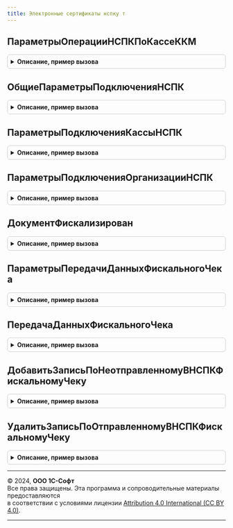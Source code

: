 ```yaml
---
title: Электронные сертификаты нспку т
---
```



## ПараметрыОперацииНСПКПоКассеККМ
<details style="margin: 1em 0; padding: 0.5em; border: 1px solid #ccc; border-radius: 6px;">

<summary style="font-weight: bold; cursor: pointer;">Описание, пример вызова</summary>

```bsl

// Возвращает параметры операции НСПК по кассе.
//
// Параметры:
//  КассаККМ - СправочникСсылка.КассыККМ - Касса ККМ, для которой необходимо получить параметры операции
//  ИдентификаторКорзины - Строка - идентификатор корзины для операции возврата
//  ИдентификаторЗапроса - Строка - идентификатор запроса операции
//
// Возвращаемое значение:
//  См. ЭлектронныеСертификатыНСПККлиентСервер.ПараметрыОперацииНСПК
Функция ПараметрыОперацииНСПКПоКассеККМ(КассаККМ, ИдентификаторКорзины = "", ИдентификаторЗапроса = "0") Экспорт
```

Пример вызова
```bsl
Результат = ЭлектронныеСертификатыНСПКУТ.ПараметрыОперацииНСПКПоКассеККМ(КассаККМ, ИдентификаторКорзины, ИдентификаторЗапроса);
```
</details>

## ОбщиеПараметрыПодключенияНСПК
<details style="margin: 1em 0; padding: 0.5em; border: 1px solid #ccc; border-radius: 6px;">

<summary style="font-weight: bold; cursor: pointer;">Описание, пример вызова</summary>

```bsl

// Возвращает общие параметры подключения к сервису НСПК.
//
// Возвращаемое значение:
//  см. РозничныеПродажиКлиентСерверЛокализация.ПараметрыПодключенияНСПК
//
Функция ОбщиеПараметрыПодключенияНСПК() Экспорт
```

Пример вызова
```bsl
Результат = ЭлектронныеСертификатыНСПКУТ.ОбщиеПараметрыПодключенияНСПК() 
```
</details>

## ПараметрыПодключенияКассыНСПК
<details style="margin: 1em 0; padding: 0.5em; border: 1px solid #ccc; border-radius: 6px;">

<summary style="font-weight: bold; cursor: pointer;">Описание, пример вызова</summary>

```bsl

// Возвращает параметры подключения кассы к сервису НСПК.
//
// Параметры:
//  КассаККМ - СправочникСсылка.КассыККМ - Касса ККМ, для которой необходимо получить параметры подключения.
//
// Возвращаемое значение:
//  Структура - содержит значения по оборудованию в НСПК:
//  * ИдентификаторНСПК - Строка - Идентификатор НСПК
//  * КлючКассыНСПК - Строка - Ключ кассы в НСПК
//  * ПротоколОбменаНСПК - ПеречислениеСсылка.ПротоколОбменаФЭСНСПК
//
Функция ПараметрыПодключенияКассыНСПК(КассаККМ) Экспорт
```

Пример вызова
```bsl
Результат = ЭлектронныеСертификатыНСПКУТ.ПараметрыПодключенияКассыНСПК(КассаККМ) 
```
</details>

## ПараметрыПодключенияОрганизацииНСПК
<details style="margin: 1em 0; padding: 0.5em; border: 1px solid #ccc; border-radius: 6px;">

<summary style="font-weight: bold; cursor: pointer;">Описание, пример вызова</summary>

```bsl

// Возвращает параметры подключения организации к сервису НСПК.
//
// Параметры:
//  Организация - СправочникСсылка.Организации - Организация, для которой необходимо получить параметры подключения.
//
// Возвращаемое значение:
//  Структура - содержит значения ключа организации в НСПК:
//  * КлючОрганизацииНСПК - Строка - Ключ организации в НСПК
//
Функция ПараметрыПодключенияОрганизацииНСПК(Организация) Экспорт
```

Пример вызова
```bsl
Результат = ЭлектронныеСертификатыНСПКУТ.ПараметрыПодключенияОрганизацииНСПК(Организация) 
```
</details>

## ДокументФискализирован
<details style="margin: 1em 0; padding: 0.5em; border: 1px solid #ccc; border-radius: 6px;">

<summary style="font-weight: bold; cursor: pointer;">Описание, пример вызова</summary>

```bsl

// Возвращает результат проверки фискализации документа
//
// Параметры:
//  ЧекККМ - ДокументСсылка.ЧекККМ - Чек ККМ, который необходимо отправить для подтверждения операции с ЭС НСПК;
//
// Возвращаемое значение:
//  Структура - содержит:
//  *Результат - Булево -
//  *ОписаниеОшибки - Строка -
//
Функция ДокументФискализирован(ЧекККМ) Экспорт
```

Пример вызова
```bsl
Результат = ЭлектронныеСертификатыНСПКУТ.ДокументФискализирован(ЧекККМ) 
```
</details>

## ПараметрыПередачиДанныхФискальногоЧека
<details style="margin: 1em 0; padding: 0.5em; border: 1px solid #ccc; border-radius: 6px;">

<summary style="font-weight: bold; cursor: pointer;">Описание, пример вызова</summary>

```bsl

// Возвращает параметры передачи данных фискального чека
//
// Параметры:
//  ЧекККМ - ДокументСсылка.ЧекККМ - Чек ККМ, который необходимо отправить для подтверждения операции с ЭС НСПК;
//  СуммаСертификатамиНСПК - Число - Сумма оплаты сертификатами НСПК
//  ИдентификаторКорзины - Строка - идентификатор корзины операции ЭС НСПК;
//  ИдентификаторЗапроса - Строка - идентификатор запроса операции ЭС НСПК.
//
// Возвращаемое значение:
//  Структура - См. ЭлектронныеСертификатыНСПК.ПараметрыОперацииНСПК
Функция ПараметрыПередачиДанныхФискальногоЧека(ЧекККМ, СуммаСертификатамиНСПК = 0, ИдентификаторКорзины = "", ИдентификаторЗапроса = "0") Экспорт
```

Пример вызова
```bsl
Результат = ЭлектронныеСертификатыНСПКУТ.ПараметрыПередачиДанныхФискальногоЧека(ЧекККМ, СуммаСертификатамиНСПК, ИдентификаторКорзины, ИдентификаторЗапроса);
```
</details>

## ПередачаДанныхФискальногоЧека
<details style="margin: 1em 0; padding: 0.5em; border: 1px solid #ccc; border-radius: 6px;">

<summary style="font-weight: bold; cursor: pointer;">Описание, пример вызова</summary>

```bsl

// Возвращает результат передачи подтверждения операции ЭС НСПК.
//
// Параметры:
//  ЧекККМ - ДокументСсылка.ЧекККМ - Чек ККМ, который необходимо отправить для подтверждения операции с ЭС НСПК;
//  СуммаСертификатамиНСПК - Число - Сумма оплаты сертификатами НСПК
//  ИдентификаторКорзины - Строка - идентификатор корзины операции ЭС НСПК;
//  ИдентификаторЗапроса - Строка - идентификатор запроса операции ЭС НСПК.
//
// Возвращаемое значение:
//  Структура - содержит:
//  *Результат - Булево -
//  *КодРезультата - Число -
//  *ОписаниеОшибки - Строка -
//
Функция ПередачаДанныхФискальногоЧека(ЧекККМ, СуммаСертификатамиНСПК = 0, ИдентификаторКорзины = "", ИдентификаторЗапроса = "0") Экспорт
```

Пример вызова
```bsl
Результат = ЭлектронныеСертификатыНСПКУТ.ПередачаДанныхФискальногоЧека(ЧекККМ, СуммаСертификатамиНСПК, ИдентификаторКорзины, ИдентификаторЗапроса);
```
</details>

## ДобавитьЗаписьПоНеотправленномуВНСПКФискальномуЧеку
<details style="margin: 1em 0; padding: 0.5em; border: 1px solid #ccc; border-radius: 6px;">

<summary style="font-weight: bold; cursor: pointer;">Описание, пример вызова</summary>

```bsl

// Сохраняет информацию об ошибке при отправке фискального чека в НСПК
//
// Параметры:
//  ДокументОснование - ДокументСсылка.ЧекККМ, ДокументСсылка.ЧекККМВозврат - Чек ККМ, который отправляется в НСПК;
//  СообщениеПользователю - Строка - Текст ошибки
Процедура ДобавитьЗаписьПоНеотправленномуВНСПКФискальномуЧеку(ДокументОснование, СообщениеПользователю) Экспорт
```

Пример вызова
```bsl
ЭлектронныеСертификатыНСПКУТ.ДобавитьЗаписьПоНеотправленномуВНСПКФискальномуЧеку(ДокументОснование, СообщениеПользователю) 
```
</details>

## УдалитьЗаписьПоОтправленномуВНСПКФискальномуЧеку
<details style="margin: 1em 0; padding: 0.5em; border: 1px solid #ccc; border-radius: 6px;">

<summary style="font-weight: bold; cursor: pointer;">Описание, пример вызова</summary>

```bsl

// Удаляет информацию об ошибке при отправке фискального чека в НСПК
//
// Параметры:
//  ДокументОснование - ДокументСсылка.ЧекККМ, ДокументСсылка.ЧекККМВозврат - Чек ККМ, который отправляется в НСПК;
Процедура УдалитьЗаписьПоОтправленномуВНСПКФискальномуЧеку(ДокументОснование) Экспорт
```

Пример вызова
```bsl
ЭлектронныеСертификатыНСПКУТ.УдалитьЗаписьПоОтправленномуВНСПКФискальномуЧеку(ДокументОснование) 
```
</details>

---

© 2024, **ООО 1С-Софт**  
Все права защищены. Эта программа и сопроводительные материалы предоставляются  
в соответствии с условиями лицензии [Attribution 4.0 International (CC BY 4.0)](https://creativecommons.org/licenses/by/4.0/legalcode).

---
